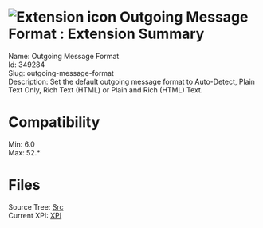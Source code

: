 # ![Extension icon](https://addons.thunderbird.net/user-media/addon_icons/349/349284-64.png?modified=1327506126) Outgoing Message Format : Extension Summary

Name: Outgoing Message Format  
Id: 349284  
Slug: outgoing-message-format  
Description: Set the default outgoing message format to Auto-Detect, Plain Text Only, Rich Text (HTML) or Plain and Rich (HTML) Text.
  

# Compatibility
Min: 6.0  
Max: 52.*  

# Files

Source Tree: [Src](C:/Dev/Thunderbird/ThunderKdB/xall/xOther/349284-outgoing-message-format/src)  
Current XPI: [XPI](C:/Dev/Thunderbird/ThunderKdB/xall/xOther/349284-outgoing-message-format/xpi)  



